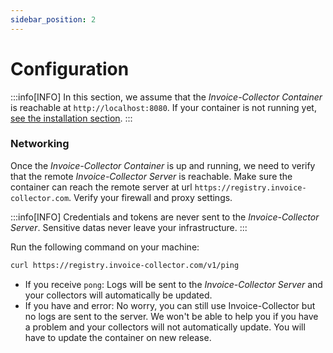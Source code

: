 ```yaml
---
sidebar_position: 2
---
```


# Configuration

:::info[INFO]
In this section, we assume that the _Invoice-Collector Container_ is reachable at `http://localhost:8080`. If your container is not running yet, [see the installation section](./installation.md).
:::

### Networking

Once the _Invoice-Collector Container_ is up and running, we need to verify that the remote _Invoice-Collector Server_ is reachable.
Make sure the container can reach the remote server at url `https://registry.invoice-collector.com`. Verify your firewall and proxy settings.

:::info[INFO]
Credentials and tokens are never sent to the _Invoice-Collector Server_. Sensitive datas never leave your infrastructure.
:::

Run the following command on your machine:
```bash
curl https://registry.invoice-collector.com/v1/ping
```

- If you receive `pong`: Logs will be sent to the _Invoice-Collector Server_ and your collectors will automatically be updated.
- If you have and error: No worry, you can still use Invoice-Collector but no logs are sent to the server. We won't be able to help you if you have a problem and your collectors will not automatically update. You will have to update the container on new release.
